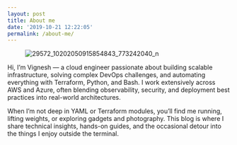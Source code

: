 ```yaml
---
layout: post
title: About me
date: '2019-10-21 12:22:05'
permalink: /about-me/
---
```


<figure class="kg-card kg-image-card"><img src="/content/images/cover/photo.png" class="kg-image" alt="29572_10202050915854843_773242040_n"></figure><!--kg-card-end: image-->

Hi, I’m Vignesh — a cloud engineer passionate about building scalable infrastructure, solving complex DevOps challenges, and automating everything with Terraform, Python, and Bash. I work extensively across AWS and Azure, often blending observability, security, and deployment best practices into real-world architectures.

When I’m not deep in YAML or Terraform modules, you’ll find me running, lifting weights, or exploring gadgets and photography. This blog is where I share technical insights, hands-on guides, and the occasional detour into the things I enjoy outside the terminal.

